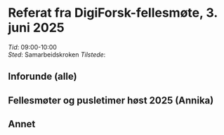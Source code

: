 # Referat fra DigiForsk-fellesmøte, 3. juni 2025

*Tid*: 09:00-10:00  
*Sted*: Samarbeidskroken
*Tilstede*:

## Inforunde (alle)
  

## Fellesmøter og pusletimer høst 2025 (Annika)


## Annet
